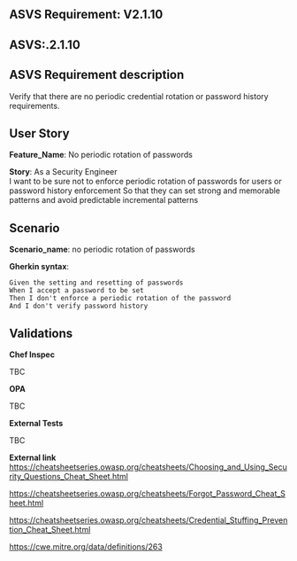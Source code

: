 ## ASVS Requirement: V2.1.10
## ASVS:.2.1.10

## ASVS Requirement description
Verify that there are no periodic credential rotation or password history requirements.

## User Story
**Feature_Name**: No periodic rotation of passwords

**Story**:
As a Security Engineer\
I want to be sure not to enforce periodic rotation of passwords for users or password history enforcement
So that they can set strong and memorable patterns and avoid predictable incremental patterns

## Scenario
**Scenario_name**: no periodic rotation of passwords

**Gherkin syntax**:
```gherkin
Given the setting and resetting of passwords
When I accept a password to be set
Then I don't enforce a periodic rotation of the password
And I don't verify password history
```

## Validations

**Chef Inspec**

TBC

**OPA**

TBC

**External Tests**

TBC

**External link**\
https://cheatsheetseries.owasp.org/cheatsheets/Choosing_and_Using_Security_Questions_Cheat_Sheet.html

https://cheatsheetseries.owasp.org/cheatsheets/Forgot_Password_Cheat_Sheet.html

https://cheatsheetseries.owasp.org/cheatsheets/Credential_Stuffing_Prevention_Cheat_Sheet.html

https://cwe.mitre.org/data/definitions/263